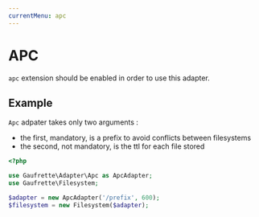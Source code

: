```yaml
---
currentMenu: apc
---
```


# APC

`apc` extension should be enabled in order to use this adapter.

## Example

`Apc` adpater takes only two arguments :
  * the first, mandatory, is a prefix to avoid conflicts between filesystems
  * the second, not mandatory, is the ttl for each file stored

```php
<?php

use Gaufrette\Adapter\Apc as ApcAdapter;
use Gaufrette\Filesystem;

$adapter = new ApcAdapter('/prefix', 600);
$filesystem = new Filesystem($adapter);
```
